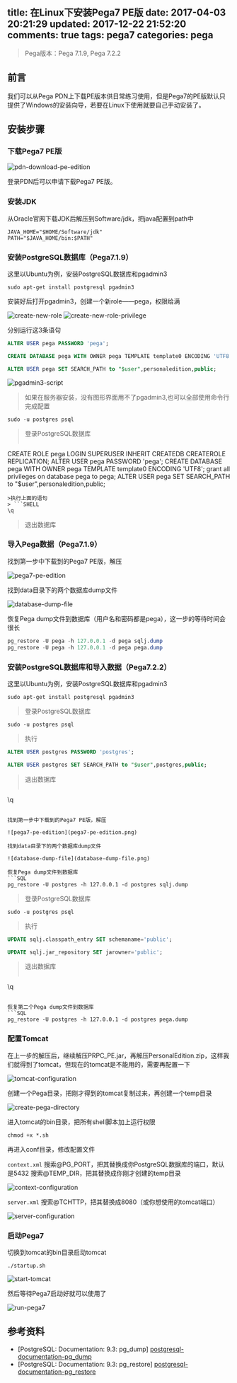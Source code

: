 title:  在Linux下安装Pega7 PE版
date: 2017-04-03 20:21:29
updated: 2017-12-22 21:52:20
comments: true
tags: pega7
categories: pega
---

> Pega版本：Pega 7.1.9, Pega 7.2.2

## 前言
我们可以从Pega PDN上下载PE版本供日常练习使用，但是Pega7的PE版默认只提供了Windows的安装向导，若要在Linux下使用就要自己手动安装了。

## 安装步骤

### 下载Pega7 PE版

![pdn-download-pe-edition](pdn-download-pe-edition.png)

登录PDN后可以申请下载Pega7 PE版。

### 安装JDK
从Oracle官网下载JDK后解压到Software/jdk，把java配置到path中
```SHELL
JAVA_HOME="$HOME/Software/jdk"
PATH="$JAVA_HOME/bin:$PATH"
```

### 安装PostgreSQL数据库（Pega7.1.9）

这里以Ubuntu为例，安装PostgreSQL数据库和pgadmin3
```SHELL
sudo apt-get install postgresql pgadmin3
```

安装好后打开pgadmin3，创建一个新role——pega，权限给满

![create-new-role](create-new-role.png)
![create-new-role-privilege](create-new-role-privilege.png)

分别运行这3条语句
```SQL
ALTER USER pega PASSWORD 'pega';

CREATE DATABASE pega WITH OWNER pega TEMPLATE template0 ENCODING 'UTF8';

ALTER USER pega SET SEARCH_PATH to "$user",personaledition,public;
```
![pgadmin3-script](pgadmin3-script.png)

> 如果在服务器安装，没有图形界面用不了pgadmin3,也可以全部使用命令行完成配置
```SHELL
sudo -u postgres psql
```
> 登录PostgreSQL数据库
> ```SQL
CREATE ROLE pega LOGIN SUPERUSER INHERIT CREATEDB CREATEROLE REPLICATION;
ALTER USER pega PASSWORD 'pega';
CREATE DATABASE pega WITH OWNER pega TEMPLATE template0 ENCODING 'UTF8';
grant all privileges on database pega to pega;
ALTER USER pega SET SEARCH_PATH to "$user",personaledition,public;
```
>执行上面的语句
> ```SHELL
\q
```
> 退出数据库

### 导入Pega数据（Pega7.1.9）

找到第一步中下载到的Pega7 PE版，解压

![pega7-pe-edition](pega7-pe-edition.png)

找到data目录下的两个数据库dump文件

![database-dump-file](database-dump-file.png)

恢复Pega dump文件到数据库（用户名和密码都是pega），这一步的等待时间会很长
```SQL
pg_restore -U pega -h 127.0.0.1 -d pega sqlj.dump
pg_restore -U pega -h 127.0.0.1 -d pega pega.dump
```

### 安装PostgreSQL数据库和导入数据（Pega7.2.2）

这里以Ubuntu为例，安装PostgreSQL数据库和pgadmin3
```SHELL
sudo apt-get install postgresql pgadmin3
```

> 登录PostgreSQL数据库
```SHELL
sudo -u postgres psql
```
> 执行
```SQL
ALTER USER postgres PASSWORD 'postgres';

ALTER USER postgres SET SEARCH_PATH to "$user",postgres,public;
```
> 退出数据库
> ```SHELL
\q
```

找到第一步中下载到的Pega7 PE版，解压

![pega7-pe-edition](pega7-pe-edition.png)

找到data目录下的两个数据库dump文件

![database-dump-file](database-dump-file.png)

恢复Pega dump文件到数据库
```SQL
pg_restore -U postgres -h 127.0.0.1 -d postgres sqlj.dump
```

> 登录PostgreSQL数据库
```SHELL
sudo -u postgres psql
```
> 执行
```SQL
UPDATE sqlj.classpath_entry SET schemaname='public';

UPDATE sqlj.jar_repository SET jarowner='public';
```
> 退出数据库
> ```SHELL
\q
```

恢复第二个Pega dump文件到数据库
```SQL
pg_restore -U postgres -h 127.0.0.1 -d postgres pega.dump
```


### 配置Tomcat

在上一步的解压后，继续解压PRPC_PE.jar，再解压PersonalEdition.zip，这样我们就得到了tomcat，但现在的tomcat是不能用的，需要再配置一下

![tomcat-configuration](tomcat-configuration.png)

创建一个Pega目录，把刚才得到的tomcat复制过来，再创建一个temp目录

![create-pega-directory](create-pega-directory.png)

进入tomcat的bin目录，把所有shell脚本加上运行权限
```SHELL
chmod +x *.sh
```

再进入conf目录，修改配置文件

`context.xml`
搜索@PG_PORT，把其替换成你PostgreSQL数据库的端口，默认是5432
搜索@TEMP_DIR，把其替换成你刚才创建的temp目录

![context-configuration](context-configuration.png)

`server.xml`
搜索@TCHTTP，把其替换成8080（或你想使用的tomcat端口）

![server-configuration](server-configuration.png)

### 启动Pega7
切换到tomcat的bin目录启动tomcat

```SHELL
./startup.sh
```
![start-tomcat](start-tomcat.png)

然后等待Pega7启动好就可以使用了

![run-pega7](run-pega7.png)

## 参考资料
* [PostgreSQL: Documentation: 9.3: pg_dump] [postgresql-documentation-pg_dump]
* [PostgreSQL: Documentation: 9.3: pg_restore] [postgresql-documentation-pg_restore]

[postgresql-documentation-pg_dump]: https://www.postgresql.org/docs/9.3/static/app-pgdump.html "PostgreSQL: Documentation: 9.3: pg_dump"
[postgresql-documentation-pg_restore]: https://www.postgresql.org/docs/9.3/static/app-pgrestore.html "PostgreSQL: Documentation: 9.3: pg_restore"